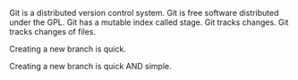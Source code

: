 Git is a distributed version control system.
Git is free software distributed under the GPL.
Git has a mutable index called stage.
Git tracks changes.
Git tracks changes of files.

Creating a new branch is quick.

Creating a new branch is quick AND simple.
